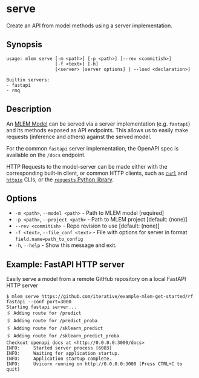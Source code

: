 # serve

Create an API from model methods using a server implementation.

## Synopsis

```usage
usage: mlem serve [-m <path>] [-p <path>] [--rev <commitish>]
                  [-f <text>] [-h]
                  [<server> [server options] | --load <declaration>]

Builtin servers:
- fastapi
- rmq
```

## Description

An [MLEM Model](/doc/user-guide/basic-concepts#model) can be served via a server
implementation (e.g. `fastapi`) and its methods exposed as API endpoints. This
allows us to easily make requests (inference and others) against the served
model.

For the common `fastapi` server implementation, the OpenAPI spec is available on
the `/docs` endpoint.

HTTP Requests to the model-server can be made either with the corresponding
built-in client, or common HTTP clients, such as [`curl`](https://curl.se/) and
[`httpie`](https://httpie.io/) CLIs, or the
[`requests` Python library](https://docs.python-requests.org/).

## Options

- `-m <path>`, `--model <path>` - Path to MLEM model [required]
- `-p <path>`, `--project <path>` - Path to MLEM project [default: (none)]
- `--rev <commitish>` - Repo revision to use [default: (none)]
- `-f <text>`, `--file_conf <text>` - File with options for server in format
  `field.name=path_to_config`
- `-h`, `--help` - Show this message and exit.

## Example: FastAPI HTTP server

Easily serve a model from a remote GitHub repository on a local FastAPI HTTP
server

```cli
$ mlem serve https://github.com/iterative/example-mlem-get-started/rf fastapi --conf port=3000
Starting fastapi server...
🖇️ Adding route for /predict
🖇️ Adding route for /predict_proba
🖇️ Adding route for /sklearn_predict
🖇️ Adding route for /sklearn_predict_proba
Checkout openapi docs at <http://0.0.0.0:3000/docs>
INFO:     Started server process [6083]
INFO:     Waiting for application startup.
INFO:     Application startup complete.
INFO:     Uvicorn running on http://0.0.0.0:3000 (Press CTRL+C to quit)
```

